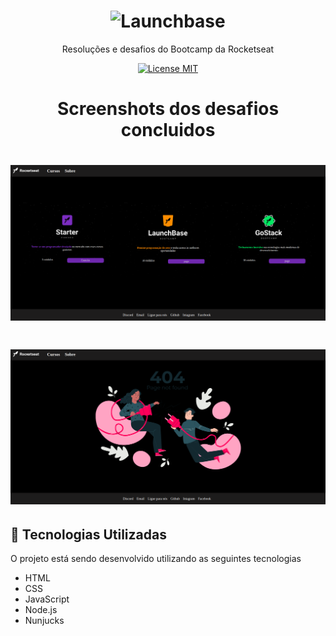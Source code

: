 <h1 align="center">
    <img alt="Launchbase" src="https://storage.googleapis.com/golden-wind/bootcamp-launchbase/logo.png" width="400px" />
</h1>

<p align="center">Resoluções e desafios do Bootcamp da Rocketseat</p>

<p align="center">
  <a href="https://opensource.org/licenses/MIT">
    <img src="https://img.shields.io/badge/License-MIT-blue.svg" alt="License MIT">
  </a>
</p>

<h1 align="center">Screenshots dos desafios concluidos</h1>

<h1 align="center">
    <img alt="Launchbase" src="./screenshots/curso.png" width="800px" />
</h1>

<h1 align="center">
    <img alt="Launchbase" src="./screenshots/erro.png" width="800px" />
</h1>

## :rocket: Tecnologias Utilizadas

O projeto está sendo desenvolvido utilizando as seguintes tecnologias

* HTML
* CSS
* JavaScript
* Node.js
* Nunjucks

